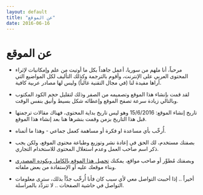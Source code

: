 ```yaml
---
layout: default
title: "عن الموقع"
date: 2016-06-16
---
```

# عن الموقع

* مرحباً، أنا ملهم من سوريا، أعمل جاهداً بكل ما أوتيت من علم وإمكانيات لإثراء المحتوى العربي على الإنترنت، وأقوم بالترجمة وكذلك التأليف لكل المواضيع التي أراها مفيدة لنا (في مجال التقنية غالباً) وليس لها مصادر عربية كافية.

* لقد قمت بإنشاء هذا الموقع وتصميمه من الصفر وذلك لتقليل حجم الكود المكتوب وبالتالي زيادة سرعة تصفح الموقع وإعطائه شكل بسيط وأنيق بنفس الوقت.

* تاريخ إنشاء الموقع: 15/6/2016 وهو ليس تاريخ بداية المحتوى، فهناك مقالات ترجمتها قبل هذا التاريخ بزمن وقمت بنشرها هنا بعد إنشاء هذا الموقع.

* أُرحِّب بأي مساعدة او فكرة أو مساهمة كعمل جماعي - وهذا ما أتمناه.

* بصفتك مستخدم، لك الحق في إعادة نشر وتوزيع وطباعة محتوى الموقع، ولكن يجب ذكر اسم صاحب العمل وعدم استغلال المحتوى للاستخدام التجاري.

* وبصفتك مُطوِّر أو صاحب مواقع، يمكنك <a href="https://github.com/mulham/mulham.github.io">تحميل هذا الموقع بالكامل وبكوده المصدري </a> وبناء موقعك عليه أو الإستفادة من بعض ملفاته.

* أخيراً .. إذا أحببت التواصل معي لأي سبب كان فأنا أُرحِّب جدَّاً بذلك، سترى معلومات التواصل في حاشية الصفحات .. لا تتردَّد بالمراسلة.